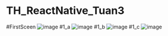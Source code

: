 # TH_ReactNative_Tuan3

#FirstSceen  ![image](https://github.com/tungcutte35/TH_ReactNative_Tuan3/assets/90129081/972f448b-3030-42a6-9918-5eaf47ce32fc) #1_a ![image](https://github.com/tungcutte35/TH_ReactNative_Tuan3/assets/90129081/f813e3d9-7d83-4d7a-adcd-6644439f5e10)  #1_b ![image](https://github.com/tungcutte35/TH_ReactNative_Tuan3/assets/90129081/f271b69b-0f8d-4a48-9119-a96fbc232d1a)  #1_c ![image](https://github.com/tungcutte35/TH_ReactNative_Tuan3/assets/90129081/632a42bf-1894-4a56-82b9-dcbbc69236a5)






















